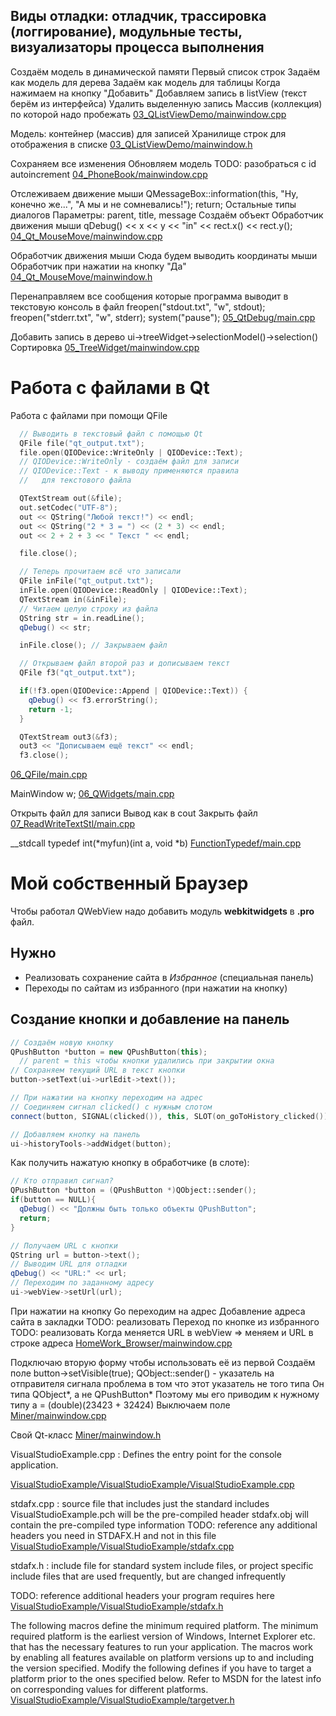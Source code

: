 ﻿Виды отладки: отладчик, трассировка (логгирование), модульные тесты, визуализаторы процесса выполнения
------------------------------------------------------------------------------------------------------




Создаём модель в динамической памяти
Первый список строк
Задаём как модель для дерева
Задаём как модель для таблицы
Когда нажимаем на кнопку "Добавить"
Добавляем запись в listView (текст берём из интерфейса)
Удалить выделенную запись
Массив (коллекция) по которой надо пробежать
[03_QListViewDemo/mainwindow.cpp](03_QListViewDemo/mainwindow.cpp)

Модель: контейнер (массив) для записей
Хранилище строк для отображения в списке
[03_QListViewDemo/mainwindow.h](03_QListViewDemo/mainwindow.h)

Сохраняем все изменения
Обновляем модель
TODO: разобраться с id autoincrement
[04_PhoneBook/mainwindow.cpp](04_PhoneBook/mainwindow.cpp)

Отслеживаем движение мыши
QMessageBox::information(this, "Ну, конечно же...",
"А мы и не сомневались!");
return;
Остальные типы диалогов
Параметры: parent, title, message
Создаём объект
Обработчик движения мыши
qDebug() << x << y << "in" << rect.x() << rect.y();
[04_Qt_MouseMove/mainwindow.cpp](04_Qt_MouseMove/mainwindow.cpp)

Обработчик движения мыши
Сюда будем выводить координаты мыши
Обработчик при нажатии на кнопку "Да"
[04_Qt_MouseMove/mainwindow.h](04_Qt_MouseMove/mainwindow.h)

Перенаправляем все сообщения
которые программа выводит в текстовую
консоль в файл
freopen("stdout.txt", "w", stdout);
freopen("stderr.txt", "w", stderr);
system("pause");
[05_QtDebug/main.cpp](05_QtDebug/main.cpp)

Добавить запись в дерево
ui->treeWidget->selectionModel()->selection()
Сортировка
[05_TreeWidget/mainwindow.cpp](05_TreeWidget/mainwindow.cpp)

Работа с файлами в Qt
=====================
Работа с файлами при помощи QFile
``` cpp
  // Выводить в текстовый файл с помощью Qt
  QFile file("qt_output.txt");
  file.open(QIODevice::WriteOnly | QIODevice::Text);
  // QIODevice::WriteOnly - создаём файл для записи
  // QIODevice::Text - к выводу применяются правила
  //   для текстового файла

  QTextStream out(&file);
  out.setCodec("UTF-8");
  out << QString("Любой текст!") << endl;
  out << QString("2 * 3 = ") << (2 * 3) << endl;
  out << 2 + 2 + 3 << " Текст " << endl;

  file.close();

  // Теперь прочитаем всё что записали
  QFile inFile("qt_output.txt");
  inFile.open(QIODevice::ReadOnly | QIODevice::Text);
  QTextStream in(&inFile);
  // Читаем целую строку из файла
  QString str = in.readLine();
  qDebug() << str;

  inFile.close(); // Закрываем файл

  // Открываем файл второй раз и дописываем текст
  QFile f3("qt_output.txt");

  if(!f3.open(QIODevice::Append | QIODevice::Text)) {
    qDebug() << f3.errorString();
    return -1;
  }

  QTextStream out3(&f3);
  out3 << "Дописываем ещё текст" << endl;
  f3.close();
```

[06_QFile/main.cpp](06_QFile/main.cpp)

MainWindow w;
[06_QWidgets/main.cpp](06_QWidgets/main.cpp)

Открыть файл для записи
Вывод как в cout
Закрыть файл
[07_ReadWriteTextStl/main.cpp](07_ReadWriteTextStl/main.cpp)

__stdcall
typedef int(*myfun)(int a, void *b)
[FunctionTypedef/main.cpp](FunctionTypedef/main.cpp)

﻿Мой собственный Браузер
=======================

Чтобы работал QWebView надо добавить модуль **webkitwidgets** в **.pro** файл.

Нужно
-----
* Реализовать сохранение сайта в *Избранное* (специальная панель)
* Переходы по сайтам из избранного (при нажатии на кнопку)

Создание кнопки и добавление на панель
--------------------------------------
``` cpp
// Создаём новую кнопку
QPushButton *button = new QPushButton(this);
  // parent = this чтобы кнопки удалились при закрытии окна
// Сохраняем текущий URL в текст кнопки
button->setText(ui->urlEdit->text());

// При нажатии на кнопку переходим на адрес
// Соединяем сигнал clicked() с нужным слотом
connect(button, SIGNAL(clicked()), this, SLOT(on_goToHistory_clicked()));

// Добавляем кнопку на панель
ui->historyTools->addWidget(button);
```

Как получить нажатую кнопку в обработчике (в слоте):
``` cpp
// Кто отправил сигнал?
QPushButton *button = (QPushButton *)QObject::sender();
if(button == NULL){
  qDebug() << "Должны быть только объекты QPushButton";
  return;
}

// Получаем URL с кнопки
QString url = button->text();
// Выводим URL для отладки
qDebug() << "URL:" << url;
// Переходим по заданному адресу
ui->webView->setUrl(url);
```


При нажатии на кнопку Go переходим на адрес
Добавление адреса сайта в закладки
TODO: реализовать
Переход по кнопке из избранного
TODO: реализовать
Когда меняется URL в webView => меняем и URL в строке адреса
[HomeWork_Browser/mainwindow.cpp](HomeWork_Browser/mainwindow.cpp)

Подключаю вторую форму чтобы использовать
её из первой
Создаём поле
button->setVisible(true);
QObject::sender() - указатель на отправителя сигнала
проблема в том что этот указатель не того типа
Он типа QObject*, а не QPushButton*
Поэтому мы его приводим к нужному типу
a = (double)(23423 + 32424)
Выключаем поле
[Miner/mainwindow.cpp](Miner/mainwindow.cpp)

Свой Qt-класс
[Miner/mainwindow.h](Miner/mainwindow.h)

VisualStudioExample.cpp : Defines the entry point for the console application.

[VisualStudioExample/VisualStudioExample/VisualStudioExample.cpp](VisualStudioExample/VisualStudioExample/VisualStudioExample.cpp)

stdafx.cpp : source file that includes just the standard includes
VisualStudioExample.pch will be the pre-compiled header
stdafx.obj will contain the pre-compiled type information
TODO: reference any additional headers you need in STDAFX.H
and not in this file
[VisualStudioExample/VisualStudioExample/stdafx.cpp](VisualStudioExample/VisualStudioExample/stdafx.cpp)

stdafx.h : include file for standard system include files,
or project specific include files that are used frequently, but
are changed infrequently

TODO: reference additional headers your program requires here
[VisualStudioExample/VisualStudioExample/stdafx.h](VisualStudioExample/VisualStudioExample/stdafx.h)

The following macros define the minimum required platform.  The minimum required platform
is the earliest version of Windows, Internet Explorer etc. that has the necessary features to run
your application.  The macros work by enabling all features available on platform versions up to and
including the version specified.
Modify the following defines if you have to target a platform prior to the ones specified below.
Refer to MSDN for the latest info on corresponding values for different platforms.
[VisualStudioExample/VisualStudioExample/targetver.h](VisualStudioExample/VisualStudioExample/targetver.h)


